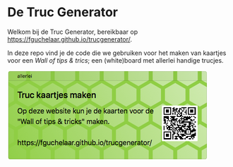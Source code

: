# De Truc Generator

Welkom bij de Truc Generator, bereikbaar op https://fguchelaar.github.io/trucgenerator/.

In deze repo vind je de code die we gebruiken voor het maken van kaartjes voor een *Wall of tips & trics*; een (white)board met allerlei handige trucjes. 

![Voorbeeld trucje](docs/card.png)
